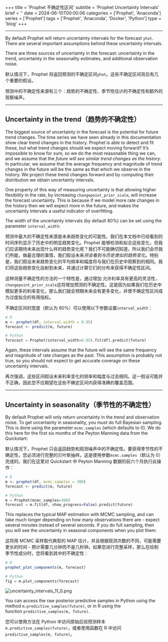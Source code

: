+++
title = 'Prophet 不确定性区间'
subtitle = 'Prophet Uncertainty Intervals'
brief = ''
date = 2024-06-10T00:00:06
categories = ['Prophet', 'Anaconda']
series = ['Prophet']
tags = ['Prophet', 'Anaconda', 'Docker', 'Python']
type = 'blog'
+++

- - -

By default Prophet will return uncertainty intervals for the forecast `yhat`. There are several important assumptions behind these uncertainty intervals.

There are three sources of uncertainty in the forecast: uncertainty in the trend, uncertainty in the seasonality estimates, and additional observation noise.

默认情况下，Prophet 将返回预测的不确定区间`yhat`。这些不确定区间背后有几个重要的假设。

预测中的不确定性来源有三个：趋势的不确定性、季节性估计的不确定性和额外的观察噪声。

- - -

## Uncertainty in the trend（趋势的不确定性）

The biggest source of uncertainty in the forecast is the potential for future trend changes. The time series we have seen already in this documentation show clear trend changes in the history. Prophet is able to detect and fit these, but what trend changes should we expect moving forward? It’s impossible to know for sure, so we do the most reasonable thing we can, and we assume that the *future will see similar trend changes as the history*. In particular, we assume that the average frequency and magnitude of trend changes in the future will be the same as that which we observe in the history. We project these trend changes forward and by computing their distribution we obtain uncertainty intervals.

One property of this way of measuring uncertainty is that allowing higher flexibility in the rate, by increasing `changepoint_prior_scale`, will increase the forecast uncertainty. This is because if we model more rate changes in the history then we will expect more in the future, and makes the uncertainty intervals a useful indicator of overfitting.

The width of the uncertainty intervals (by default 80%) can be set using the parameter `interval_width`:

预测中最大的不确定性来源是未来趋势变化的可能性。我们在本文档中已经看到的时间序列显示了历史中的明显趋势变化。Prophet 能够检测和拟合这些变化，但我们应该期待未来出现什么样的趋势变化呢？我们不可能确切知道，所以我们会尽我们所能，做最合理的事情，我们假设未来*将会看到与历史类似的趋势变化*。特别是，我们假设未来趋势变化的平均频率和幅度将与我们在历史中观察到的相同。我们将这些趋势变化投射到未来，并通过计算它们的分布来获得不确定性区间。

这种测量不确定性的方法的一个特性是，通过增加 允许利率具有更高的灵活性，`changepoint_prior_scale`这将增加预测的不确定性。这是因为如果我们在历史中模拟更多的利率变化，那么我们就会预期未来会有更多变化，并使不确定性区间成为过度拟合的有用指标。

不确定区间的宽度（默认为 80%）可以使用以下参数设置`interval_width`：

```r
# R
m <- prophet(df, interval.width = 0.95)
forecast <- predict(m, future)
```

```python
# Python
forecast = Prophet(interval_width=0.95).fit(df).predict(future)
```

Again, these intervals assume that the future will see the same frequency and magnitude of rate changes as the past. This assumption is probably not true, so you should not expect to get accurate coverage on these uncertainty intervals.

再次强调，这些区间假设未来利率变化的频率和幅度与过去相同。这一假设可能并不正确，因此您不应期望在这些不确定区间内获得准确的覆盖范围。

- - -

## Uncertainty in seasonality（季节性的不确定性）

By default Prophet will only return uncertainty in the trend and observation noise. To get uncertainty in seasonality, you must do full Bayesian sampling. This is done using the parameter `mcmc.samples` (which defaults to 0). We do this here for the first six months of the Peyton Manning data from the Quickstart:

默认情况下，Prophet 只会返回趋势和观测噪声中的不确定性。要获得季节性的不确定性，您必须进行完整的贝叶斯抽样。这是使用参数`mcmc.samples`（默认为 0）完成的。我们在这里对 Quickstart 中 Peyton Manning 数据的前六个月执行此操作：

```r
# R
m <- prophet(df, mcmc.samples = 300)
forecast <- predict(m, future)
```

```python
# Python
m = Prophet(mcmc_samples=300)
forecast = m.fit(df, show_progress=False).predict(future)
```

This replaces the typical MAP estimation with MCMC sampling, and can take much longer depending on how many observations there are - expect several minutes instead of several seconds. If you do full sampling, then you will see the uncertainty in seasonal components when you plot them:

这将用 MCMC 采样取代典型的 MAP 估计，并且根据观测次数的不同，可能需要更长的时间 - 预计需要几分钟而不是几秒钟。如果您进行完整采样，那么在绘制季节性成分时，您将看到其中的不确定性：

```r
# R
prophet_plot_components(m, forecast)
```

```python
# Python
fig = m.plot_components(forecast)
```

![uncertainty_intervals_11_0.png](../uncertainty_intervals_11_0.png)

You can access the raw posterior predictive samples in Python using the method `m.predictive_samples(future)`, or in R using the function `predictive_samples(m, future)`.

您可以使用方法在 Python 中访问原始后验预测样本`m.predictive_samples(future)`，或者使用函数在 R 中访问`predictive_samples(m, future)`。